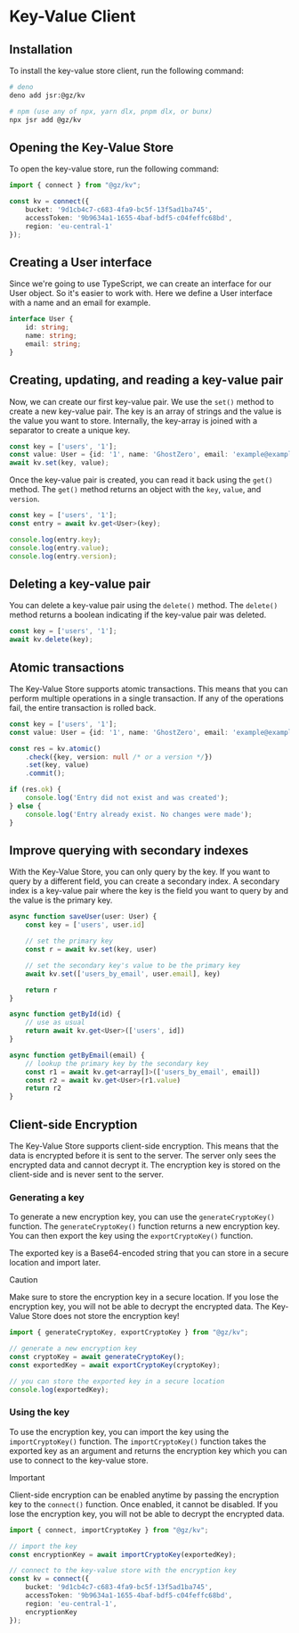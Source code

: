 # Key-Value Client

## Installation

To install the key-value store client, run the following command:

```bash
# deno
deno add jsr:@gz/kv

# npm (use any of npx, yarn dlx, pnpm dlx, or bunx)
npx jsr add @gz/kv
```

## Opening the Key-Value Store

To open the key-value store, run the following command:

```ts
import { connect } from "@gz/kv";

const kv = connect({
    bucket: '9d1cb4c7-c683-4fa9-bc5f-13f5ad1ba745',
    accessToken: '9b9634a1-1655-4baf-bdf5-c04feffc68bd',
    region: 'eu-central-1'
});
```

## Creating a User interface

Since we're going to use TypeScript, we can create an interface for our User object. So it's easier to work with.
Here we define a User interface with a name and an email for example.

```typescript
interface User {
    id: string;
    name: string;
    email: string;
}
```

## Creating, updating, and reading a key-value pair

Now, we can create our first key-value pair. We use the `set()` method to create a new key-value pair. The key is an
array of strings and the value is the value you want to store. Internally, the key-array is joined with a separator to
create a unique key.

```typescript
const key = ['users', '1'];
const value: User = {id: '1', name: 'GhostZero', email: 'example@example.com'};
await kv.set(key, value);
```

Once the key-value pair is created, you can read it back using the `get()` method. The `get()` method returns an object
with the `key`, `value`, and `version`.

```typescript
const key = ['users', '1'];
const entry = await kv.get<User>(key);

console.log(entry.key);
console.log(entry.value);
console.log(entry.version);
```

## Deleting a key-value pair

You can delete a key-value pair using the `delete()` method. The `delete()` method returns a boolean indicating if the
key-value pair was deleted.

```typescript
const key = ['users', '1'];
await kv.delete(key);
```

## Atomic transactions

The Key-Value Store supports atomic transactions. This means that you can perform multiple operations in a single
transaction. If any of the operations fail, the entire transaction is rolled back.

```typescript
const key = ['users', '1'];
const value: User = {id: '1', name: 'GhostZero', email: 'example@example.com'};

const res = kv.atomic()
    .check({key, version: null /* or a version */})
    .set(key, value)
    .commit();

if (res.ok) {
    console.log('Entry did not exist and was created');
} else {
    console.log('Entry already exist. No changes were made');
}
```

## Improve querying with secondary indexes

With the Key-Value Store, you can only query by the key. If you want to query by a different field, you can create a
secondary index. A secondary index is a key-value pair where the key is the field you want to query by and the value is
the primary key.

```typescript
async function saveUser(user: User) {
    const key = ['users', user.id]

    // set the primary key
    const r = await kv.set(key, user)

    // set the secondary key's value to be the primary key
    await kv.set(['users_by_email', user.email], key)

    return r
}

async function getById(id) {
    // use as usual
    return await kv.get<User>(['users', id])
}

async function getByEmail(email) {
    // lookup the primary key by the secondary key
    const r1 = await kv.get<array[]>(['users_by_email', email])
    const r2 = await kv.get<User>(r1.value)
    return r2
}
```

## Client-side Encryption

The Key-Value Store supports client-side encryption. This means that the data is encrypted before it is sent to the
server. The server only sees the encrypted data and cannot decrypt it. The encryption key is stored on the client-side
and is never sent to the server.

### Generating a key

To generate a new encryption key, you can use the `generateCryptoKey()` function. The `generateCryptoKey()` function
returns a new encryption key. You can then export the key using the `exportCryptoKey()` function.

The exported key is a Base64-encoded string that you can store in a secure location and import later.

> [!CAUTION]
> Make sure to store the encryption key in a secure location. If you lose the encryption key, you will not be able to
> decrypt the encrypted data. The Key-Value Store does not store the encryption key!

```typescript
import { generateCryptoKey, exportCryptoKey } from "@gz/kv";

// generate a new encryption key
const cryptoKey = await generateCryptoKey();
const exportedKey = await exportCryptoKey(cryptoKey);

// you can store the exported key in a secure location
console.log(exportedKey);
```

### Using the key

To use the encryption key, you can import the key using the `importCryptoKey()` function. The `importCryptoKey()`
function takes the exported key as an argument and returns the encryption key which you can use to connect to the
key-value store.

> [!IMPORTANT]
> Client-side encryption can be enabled anytime by passing the encryption key to the `connect()` function. Once enabled,
> it cannot be disabled. If you lose the encryption key, you will not be able to decrypt the encrypted data.

```typescript
import { connect, importCryptoKey } from "@gz/kv";

// import the key
const encryptionKey = await importCryptoKey(exportedKey);

// connect to the key-value store with the encryption key
const kv = connect({
    bucket: '9d1cb4c7-c683-4fa9-bc5f-13f5ad1ba745',
    accessToken: '9b9634a1-1655-4baf-bdf5-c04feffc68bd',
    region: 'eu-central-1',
    encryptionKey
});
```
